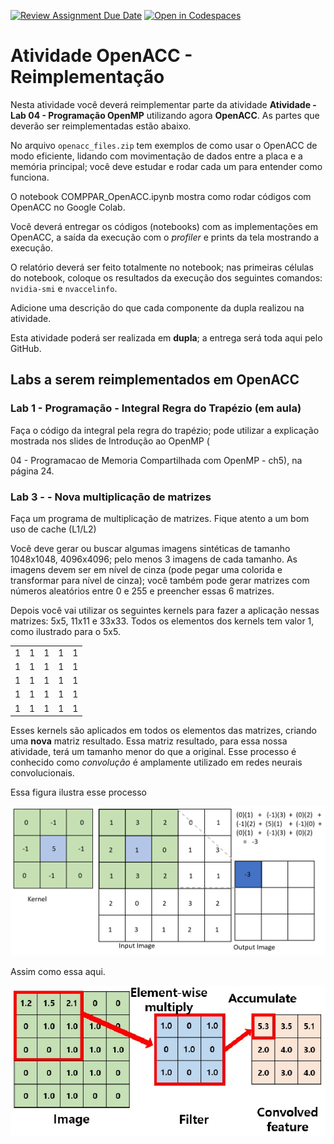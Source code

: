 [![Review Assignment Due Date](https://classroom.github.com/assets/deadline-readme-button-22041afd0340ce965d47ae6ef1cefeee28c7c493a6346c4f15d667ab976d596c.svg)](https://classroom.github.com/a/5ixh-HMb)
[![Open in Codespaces](https://classroom.github.com/assets/launch-codespace-2972f46106e565e64193e422d61a12cf1da4916b45550586e14ef0a7c637dd04.svg)](https://classroom.github.com/open-in-codespaces?assignment_repo_id=19546916)
# Atividade OpenACC - Reimplementação

Nesta atividade você deverá reimplementar parte da atividade **Atividade - Lab 04 - Programação OpenMP** utilizando agora  **OpenACC**. As partes que deverão ser reimplementadas estão abaixo.

No arquivo `openacc_files.zip` tem exemplos de como usar o OpenACC de modo eficiente, lidando com movimentação de dados entre a placa e a memória principal; você deve estudar e rodar cada um para entender como funciona.

O notebook COMPPAR_OpenACC.ipynb mostra como rodar códigos com OpenACC no Google Colab.

Você deverá entregar os códigos (notebooks) com as implementações em OpenACC, a saída da execução com o _profiler_ e prints da tela mostrando a execução.

O relatório deverá ser feito totalmente no notebook; nas primeiras células do notebook, coloque os resultados da execução dos seguintes comandos: `nvidia-smi` e `nvaccelinfo`.

Adicione uma descrição do que cada componente da dupla realizou na atividade.

Esta atividade poderá ser realizada em **dupla**; a entrega será toda aqui pelo GitHub.

## Labs a serem reimplementados em OpenACC

### Lab 1 - Programação - Integral Regra do Trapézio (em aula)

Faça o código da integral pela regra do trapézio; pode utilizar a explicação mostrada nos slides de Introdução ao OpenMP (

04 - Programacao de Memoria Compartilhada com OpenMP - ch5), na página 24.


### Lab 3 -  - Nova multiplicação de matrizes

Faça um programa de multiplicação de matrizes. Fique atento a um bom uso de cache (L1/L2)

Você deve gerar ou buscar algumas imagens sintéticas de tamanho 1048x1048, 4096x4096; pelo menos 3 imagens de cada tamanho. As imagens devem ser em nível de cinza (pode pegar uma colorida e transformar para nível de cinza); você também pode gerar matrizes com números aleatórios entre 0 e 255 e preencher essas 6 matrizes.

Depois você vai utilizar os seguintes kernels para fazer a aplicação nessas matrizes: 5x5, 11x11 e 33x33. Todos os elementos dos kernels tem valor 1, como ilustrado para o 5x5.

|   |   |   |   |   |
|---|---|---|---|---|
| 1 | 1 | 1 | 1 | 1 |
| 1 | 1 | 1 | 1 | 1 |
| 1 | 1 | 1 | 1 | 1 |
| 1 | 1 | 1 | 1 | 1 |
| 1 | 1 | 1 | 1 | 1 |


Esses kernels são aplicados em todos os elementos das matrizes, criando uma **nova** matriz resultado. Essa matriz resultado, para essa nossa atividade, terá um tamanho menor do que a original. Esse processo é conhecido como *convolução* é amplamente utilizado em redes neurais convolucionais.

Essa figura ilustra esse processo

![](1_cpOsBrBoV_XIPIkPtuiNvQ.png)

Assim como essa aqui.

![](1_N68as4k0VV4aKK6yhxkgkA.png)

